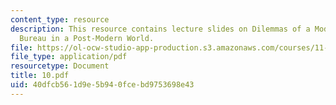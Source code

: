 ```yaml
---
content_type: resource
description: This resource contains lecture slides on Dilemmas of a Modern Science
  Bureau in a Post-Modern World.
file: https://ol-ocw-studio-app-production.s3.amazonaws.com/courses/11-959-reforming-natural-resources-governance-failings-of-scientific-rationalism-and-alternatives-for-building-common-ground-january-iap-2007/40dfcb561d9e5b940fcebd9753698e43_10.pdf
file_type: application/pdf
resourcetype: Document
title: 10.pdf
uid: 40dfcb56-1d9e-5b94-0fce-bd9753698e43
---
```

